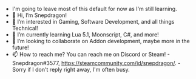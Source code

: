 - I'm going to leave most of this default for now as I'm still learning.
- 👋 Hi, I’m Snepdragon!
- 👀 I’m interested in Gaming, Software Development, and all things Technical!
- 🌱 I’m currently learning Lua 5.1, Moonscript, C#, and more!
- 💞️ I’m looking to collaborate on Addon development, maybe more in the future!
- 📫 How to reach me? You can reach me on Discord or Steam! - Snepdragon#3577, https://steamcommunity.com/id/snepdragon/. - Sorry if I don't reply right away, I'm often busy.

<!---
banoargeek/banoargeek is a ✨ special ✨ repository because its `README.md` (this file) appears on your GitHub profile.
You can click the Preview link to take a look at your changes.
--->

